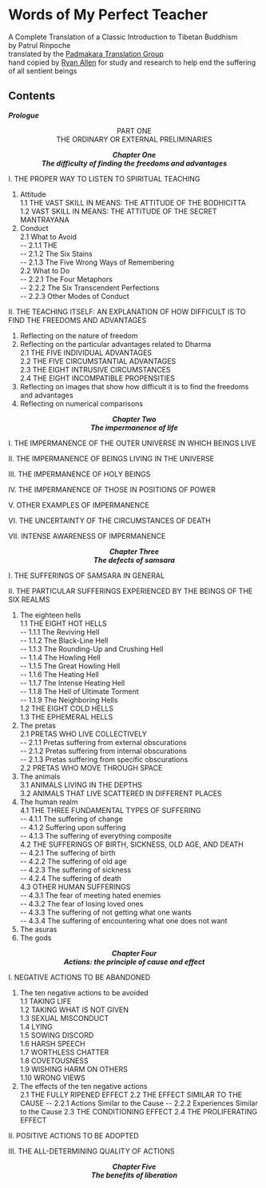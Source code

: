 # Words of My Perfect Teacher
A Complete Translation of a Classic Introduction to Tibetan Buddhism  
by Patrul Rinpoche  
translated by the [Padmakara Translation Group](https://www.shambhala.com/padmakara-translation-group-home/)   
hand copied by [Ryan Allen](https://github.com/ryanallen/words-of-my-perfect-teacher) for study and research to help end the suffering of all sentient beings  
  
## Contents  

***Prologue***  

<p align="center">PART ONE<br>THE ORDINARY OR EXTERNAL PRELIMINARIES</p>  

***<p align="center">Chapter One<br>The difficulty of finding the freedoms and advantages***</p>  

I. THE PROPER WAY TO LISTEN TO SPIRITUAL TEACHING  
1. Attitude  
  1.1 THE VAST SKILL IN MEANS: THE ATTITUDE OF THE BODHICITTA  
  1.2 VAST SKILL IN MEANS: THE ATTITUDE OF THE SECRET MANTRAYANA  
2. Conduct  
  2.1 What to Avoid  
    -- 2.1.1 THE  
    -- 2.1.2 The Six Stains  
    -- 2.1.3 The Five Wrong Ways of Remembering  
  2.2 What to Do  
    -- 2.2.1 The Four Metaphors  
    -- 2.2.2 The Six Transcendent Perfections  
    -- 2.2.3 Other Modes of Conduct  

II. THE TEACHING ITSELF: AN EXPLANATION OF HOW DIFFICULT IS TO FIND THE FREEDOMS AND ADVANTAGES  
1. Reflecting on the nature of freedom  
2. Reflecting on the particular advantages related to Dharma  
  2.1 THE FIVE INDIVIDUAL ADVANTAGES  
  2.2 THE FIVE CIRCUMSTANTIAL ADVANTAGES  
  2.3 THE EIGHT INTRUSIVE CIRCUMSTANCES  
  2.4 THE EIGHT INCOMPATIBLE PROPENSITIES  
3. Reflecting on images that show how difficult it is to find the freedoms and advantages  
4. Reflecting on numerical comparisons  

***<p align="center">Chapter Two<br>The impermanence of life***</p>  

I. THE IMPERMANENCE OF THE OUTER UNIVERSE IN WHICH BEINGS LIVE  

II. THE IMPERMANENCE OF BEINGS LIVING IN THE UNIVERSE  

III. THE IMPERMANENCE OF HOLY BEINGS  

IV. THE IMPERMANENCE OF THOSE IN POSITIONS OF POWER

V. OTHER EXAMPLES OF IMPERMANENCE

VI. THE UNCERTAINTY OF THE CIRCUMSTANCES OF DEATH  

VII. INTENSE AWARENESS OF IMPERMANENCE  

***<p align="center">Chapter Three<br>The defects of samsara***</p>  

I. THE SUFFERINGS OF SAMSARA IN GENERAL  

II. THE PARTICULAR SUFFERINGS EXPERIENCED BY THE BEINGS OF THE SIX REALMS  
1. The eighteen hells  
  1.1 THE EIGHT HOT HELLS  
    -- 1.1.1 The Reviving Hell  
    -- 1.1.2 The Black-Line Hell  
    -- 1.1.3 The Rounding-Up and Crushing Hell  
    -- 1.1.4 The Howling Hell  
    -- 1.1.5 The Great Howling Hell  
    -- 1.1.6 The Heating Hell  
    -- 1.1.7 The Intense Heating Hell  
    -- 1.1.8 The Hell of Ultimate Torment  
    -- 1.1.9 The Neighboring Hells  
  1.2 THE EIGHT COLD HELLS  
  1.3 THE EPHEMERAL HELLS  
2. The pretas  
  2.1 PRETAS WHO LIVE COLLECTIVELY  
  -- 2.1.1 Pretas suffering from external obscurations  
  -- 2.1.2 Pretas suffering from internal obscurations  
  -- 2.1.3 Pretas suffering from specific obscurations  
  2.2 PRETAS WHO MOVE THROUGH SPACE  
3. The animals  
  3.1 ANIMALS LIVING IN THE DEPTHS  
  3.2 ANIMALS THAT LIVE SCATTERED IN DIFFERENT PLACES  
4. The human realm  
  4.1 THE THREE FUNDAMENTAL TYPES OF SUFFERING  
  -- 4.1.1 The suffering of change  
  -- 4.1.2 Suffering upon suffering  
  -- 4.1.3 The suffering of everything composite  
  4.2 THE SUFFERINGS OF BIRTH, SICKNESS, OLD AGE, AND DEATH  
  -- 4.2.1 The suffering of birth  
  -- 4.2.2 The suffering of old age  
  -- 4.2.3 The suffering of sickness  
  -- 4.2.4 The suffering of death  
  4.3 OTHER HUMAN SUFFERINGS  
  -- 4.3.1 The fear of meeting hated enemies  
  -- 4.3.2 The fear of losing loved ones  
  -- 4.3.3 The suffering of not getting what one wants  
  -- 4.3.4 The suffering of encountering what one does not want  
  5. The asuras  
  6. The gods  

***<p align="center">Chapter Four<br>Actions: the principle of cause and effect***</p>  

I. NEGATIVE ACTIONS TO BE ABANDONED  

1. The ten negative actions to be avoided  
  1.1 TAKING LIFE  
  1.2 TAKING WHAT IS NOT GIVEN  
  1.3 SEXUAL MISCONDUCT  
  1.4 LYING  
  1.5 SOWING DISCORD  
  1.6 HARSH SPEECH  
  1.7 WORTHLESS CHATTER  
  1.8 COVETOUSNESS  
  1.9 WISHING HARM ON OTHERS  
  1.10 WRONG VIEWS  
2. The effects of the ten negative actions  
  2.1 THE FULLY RIPENED EFFECT
  2.2 THE EFFECT SIMILAR TO THE CAUSE
  --  2.2.1 Actions Similar to the Cause
  --  2.2.2 Experiences Similar to the Cause
  2.3 THE CONDITIONING EFFECT
  2.4 THE PROLIFERATING EFFECT

  II. POSITIVE ACTIONS TO BE ADOPTED
  
  III.  THE ALL-DETERMINING QUALITY OF ACTIONS

  ***<p align="center">Chapter Five<br>The benefits of liberation***</p> 